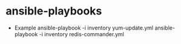 ansible-playbooks
=================

* Example
ansible-playbook -i inventory yum-update.yml
ansible-playbook -i inventory redis-commander.yml
